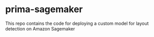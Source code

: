 # prima-sagemaker
This repo contains the code for deploying a custom model for layout detection on Amazon Sagemaker
